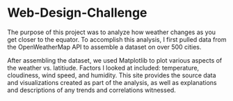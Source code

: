 # Web-Design-Challenge
The purpose of this project was to analyze how weather changes as you get closer to the equator. To accomplish this analysis, I first pulled data from the OpenWeatherMap API to assemble a dataset on over 500 cities.

After assembling the dataset, we used Matplotlib to plot various aspects of the weather vs. latitiude. Factors I looked at included: temperature, cloudiness, wind speed, and humidity. This site provides the source data and visualizations created as part of the analysis, as well as explanations and descriptions of any trends and correlations witnessed.
